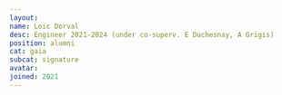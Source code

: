 ```yaml
---
layout:
name: Loic Dorval
desc: Engineer 2021-2024 (under co-superv. E Duchesnay, A Grigis)
position: alumni
cat: gaia
subcat: signature
avatar:
joined: 2021
---
```



